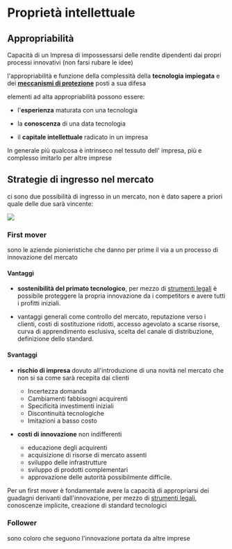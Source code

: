 # Proprietà intellettuale

## Appropriabilità

Capacità di un Impresa di impossessarsi delle rendite dipendenti dai propri processi innovativi (non farsi rubare le idee)

l'appropriabilità e funzione della complessità della **tecnologia impiegata** e dei **[meccanismi di protezione](gip/STRUMENTI%20DI%20PROPRIETÀ%20INTELLETTUALE.md)** posti a sua difesa 

elementi ad alta appropriabilità possono essere:

- l'**esperienza** maturata con una tecnologia

- la **conoscenza** di una data tecnologia

- il **capitale intellettuale** radicato in un impresa 

In generale più qualcosa è intrinseco nel tessuto dell' impresa, più e complesso imitarlo per altre imprese

## Strategie di ingresso nel mercato

ci sono due possibilità di ingresso in un mercato, non è dato sapere a priori quale delle due sarà vincente:

![](gip/Pasted%20image%2020231216152425.png)

### First mover

sono le aziende pionieristiche che danno per prime il via a un processo di innovazione del mercato

#### Vantaggi

- **sostenibilità del primato tecnologico**, per mezzo di [strumenti legali](gip/STRUMENTI%20DI%20PROPRIETÀ%20INTELLETTUALE.md) è possibile proteggere la propria innovazione da i competitors e avere tutti i profitti iniziali.

- vantaggi generali come controllo del mercato, reputazione verso i clienti, costi di sostituzione ridotti, accesso agevolato a scarse risorse, curva di apprendimento esclusiva, scelta del canale di distribuzione, definizione dello standard.

#### Svantaggi

- **rischio di impresa** dovuto all'introduzione di una novità nel mercato che non si sa come sarà recepita dai clienti
	- Incertezza domanda 
	- Cambiamenti fabbisogni acquirenti 
	- Specificità investimenti iniziali 
	- Discontinuità tecnologiche 
	- Imitazioni a basso costo

- **costi di innovazione** non indifferenti
	- educazione degli acquirenti
	- acquisizione di risorse di mercato assenti
	- sviluppo delle infrastrutture
	- sviluppo di prodotti complementari
	- approvazione delle autorità possibilmente difficile.

Per un first mover è fondamentale avere la capacità di appropriarsi dei guadagni derivanti dall'innovazione, per mezzo di [strumenti legali](gip/STRUMENTI%20DI%20PROPRIETÀ%20INTELLETTUALE.md), conoscenze implicite, creazione di standard tecnologici

### Follower

sono coloro che seguono l'innovazione portata da altre imprese